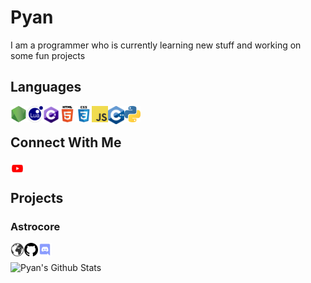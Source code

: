 # Pyan
I am a programmer who is currently learning new stuff and working on some fun projects

## Languages
<img align="left" alt="Node.js" width="26px" src="https://github.com/PY44N/PY44N/raw/master/Img/nodejs.png" />
<img align="left" alt="LUA" width="26px" src="https://github.com/PY44N/PY44N/raw/master/Img/lua.png" />
<img align="left" alt="C#" width="26px" src="https://github.com/PY44N/PY44N/raw/master/Img/c%23.png" />
<img align="left" alt="HTML" width="26px" src="https://github.com/PY44N/PY44N/raw/master/Img/html.png" />
<img align="left" alt="CSS" width="26px" src="https://github.com/PY44N/PY44N/raw/master/Img/css.png" />
<img align="left" alt="JavaScript" width="26px" src="https://github.com/PY44N/PY44N/raw/master/Img/javascript.png" />
<img align="left" alt="C++" width="26px" src="https://github.com/PY44N/PY44N/raw/master/Img/c%2B%2B.png" />
<img align="left" alt="Python" width="26px" src="https://github.com/PY44N/PY44N/raw/master/Img/python.png" />⠀

## Connect With Me
[<img align="left" alt="Pyan | YouTube" width="22px" src="https://github.com/PY44N/PY44N/raw/master/Img/youtube.png" />][youtube]⠀

## Projects
### Astrocore
[<img align="left" alt="astrocore.net" width="22px" src="https://github.com/PY44N/PY44N/raw/master/Img/globe.png" />][astrocore]
[<img align="left" alt="Astrocore | Github" width="22px" src="https://github.com/PY44N/PY44N/raw/master/Img/github.png" />][astrocoregithub]
[<img align="left" alt="Astrocore | Discord" width="22px" src="https://github.com/PY44N/PY44N/raw/master/Img/discord.png" />][astrocorediscord]⠀

<img align="left" alt="Pyan's Github Stats" src="https://github-readme-stats.vercel.app/api?username=PY44N&show_icons=true&hide_border=true" />

[youtube]: https://www.youtube.com/channel/UCoxvdTSiNhGyXnQVczlkCig
[astrocore]: https://www.astrocore.net/
[astrocoregithub]: https://github.com/PY44N/Gamehub
[astrocorediscord]: https://www.astrocore.net/Other/Discord/
